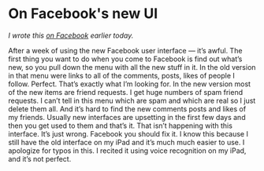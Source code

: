# On Facebook's new UI
<i>I wrote this <a href="https://www.facebook.com/dave.winer.12/posts/1323083621232373">on Facebook</a> earlier today. </i>

After a week of using the new Facebook user interface — it’s awful. The first thing you want to do when you come to Facebook is find out what’s new, so you pull down the menu with all the new stuff in it. In the old version in that menu were links to all of the comments, posts, likes of people I follow. Perfect. That’s exactly what I’m looking for. In the new version most of the new items are friend requests. I get huge numbers of spam friend requests. I can’t tell in this menu which are spam and which are real so I just delete them all. And it’s hard to find the new comments posts and likes of my friends. Usually new interfaces are upsetting in the first few days and then you get used to them and that’s it. That isn’t happening with this interface. It’s just wrong. Facebook you should fix it. I know this because I still have the old interface on my iPad and it’s much much easier to use. I apologize for typos in this. I recited it using voice recognition on my iPad, and it’s not perfect. 

